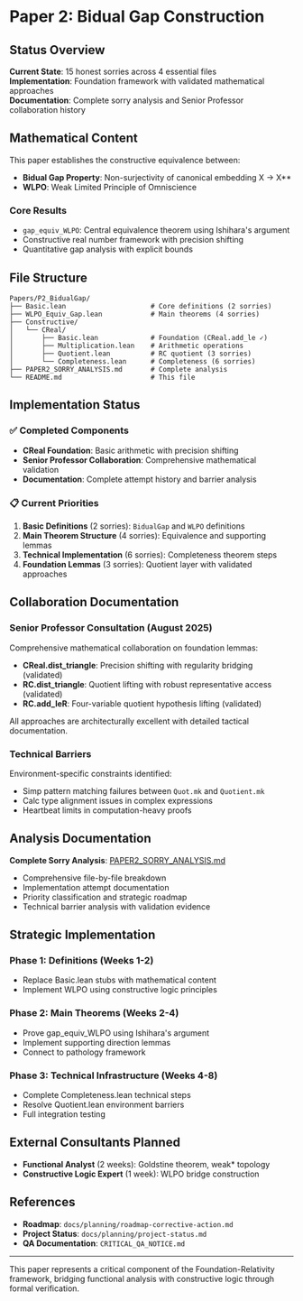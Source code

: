 # Paper 2: Bidual Gap Construction

## Status Overview

**Current State**: 15 honest sorries across 4 essential files  
**Implementation**: Foundation framework with validated mathematical approaches  
**Documentation**: Complete sorry analysis and Senior Professor collaboration history  

## Mathematical Content

This paper establishes the constructive equivalence between:
- **Bidual Gap Property**: Non-surjectivity of canonical embedding X → X**
- **WLPO**: Weak Limited Principle of Omniscience

### Core Results
- `gap_equiv_WLPO`: Central equivalence theorem using Ishihara's argument
- Constructive real number framework with precision shifting
- Quantitative gap analysis with explicit bounds

## File Structure

```
Papers/P2_BidualGap/
├── Basic.lean                     # Core definitions (2 sorries)
├── WLPO_Equiv_Gap.lean            # Main theorems (4 sorries) 
├── Constructive/
│   └── CReal/
│       ├── Basic.lean             # Foundation (CReal.add_le ✓)
│       ├── Multiplication.lean    # Arithmetic operations
│       ├── Quotient.lean          # RC quotient (3 sorries)
│       └── Completeness.lean      # Completeness (6 sorries)
├── PAPER2_SORRY_ANALYSIS.md       # Complete analysis
└── README.md                      # This file
```

## Implementation Status

### ✅ Completed Components
- **CReal Foundation**: Basic arithmetic with precision shifting
- **Senior Professor Collaboration**: Comprehensive mathematical validation
- **Documentation**: Complete attempt history and barrier analysis

### 📋 Current Priorities  
1. **Basic Definitions** (2 sorries): `BidualGap` and `WLPO` definitions
2. **Main Theorem Structure** (4 sorries): Equivalence and supporting lemmas  
3. **Technical Implementation** (6 sorries): Completeness theorem steps
4. **Foundation Lemmas** (3 sorries): Quotient layer with validated approaches

## Collaboration Documentation

### Senior Professor Consultation (August 2025)
Comprehensive mathematical collaboration on foundation lemmas:
- **CReal.dist_triangle**: Precision shifting with regularity bridging (validated)
- **RC.dist_triangle**: Quotient lifting with robust representative access (validated)  
- **RC.add_leR**: Four-variable quotient hypothesis lifting (validated)

All approaches are architecturally excellent with detailed tactical documentation.

### Technical Barriers
Environment-specific constraints identified:
- Simp pattern matching failures between `Quot.mk` and `Quotient.mk`
- Calc type alignment issues in complex expressions
- Heartbeat limits in computation-heavy proofs

## Analysis Documentation

**Complete Sorry Analysis**: [PAPER2_SORRY_ANALYSIS.md](PAPER2_SORRY_ANALYSIS.md)
- Comprehensive file-by-file breakdown
- Implementation attempt documentation  
- Priority classification and strategic roadmap
- Technical barrier analysis with validation evidence

## Strategic Implementation

### Phase 1: Definitions (Weeks 1-2)
- Replace Basic.lean stubs with mathematical content
- Implement WLPO using constructive logic principles

### Phase 2: Main Theorems (Weeks 2-4)  
- Prove gap_equiv_WLPO using Ishihara's argument
- Implement supporting direction lemmas
- Connect to pathology framework

### Phase 3: Technical Infrastructure (Weeks 4-8)
- Complete Completeness.lean technical steps
- Resolve Quotient.lean environment barriers
- Full integration testing

## External Consultants Planned
- **Functional Analyst** (2 weeks): Goldstine theorem, weak* topology
- **Constructive Logic Expert** (1 week): WLPO bridge construction

## References
- **Roadmap**: `docs/planning/roadmap-corrective-action.md`
- **Project Status**: `docs/planning/project-status.md`  
- **QA Documentation**: `CRITICAL_QA_NOTICE.md`

---

This paper represents a critical component of the Foundation-Relativity framework, bridging functional analysis with constructive logic through formal verification.